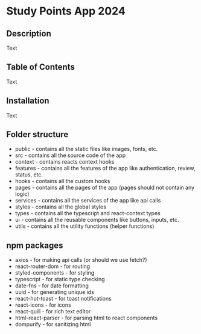 # Study Points App 2024

## Description

Text

## Table of Contents

Text 

## Installation

Text

## Folder structure

- public - contains all the static files like images, fonts, etc.
- src - contains all the source code of the app
- context - contains reacts context hooks
- features - contains all the features of the app like authentication, review, status, etc.
- hooks - contains all the custom hooks
- pages - contains all the pages of the app (pages should not contain any logic)
- services - contains all the services of the app like api calls
- styles - contains all the global styles
- types - contains all the typescript and react-context types
- ui - contains all the reusable components like buttons, inputs, etc.
- utils - contains all the utility functions (helper functions)

## npm packages

- axios - for making api calls (or should we use fetch?)
- react-router-dom - for routing
- styled-components - for styling
- typescript - for static type checking
- date-fns - for date formatting
- uuid - for generating unique ids
- react-hot-toast - for toast notifications
- react-icons - for icons
- react-quill - for rich text editor
- html-react-parser - for parsing html to react components
- dompurify - for sanitizing html
